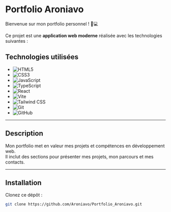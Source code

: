 # Portfolio Aroniavo

Bienvenue sur mon portfolio personnel ! 🎨💻  

Ce projet est une **application web moderne** réalisée avec les technologies suivantes :

## Technologies utilisées

- ![HTML5](https://img.shields.io/badge/HTML5-E34F26?style=for-the-badge&logo=html5&logoColor=white)  
- ![CSS3](https://img.shields.io/badge/CSS3-1572B6?style=for-the-badge&logo=css3&logoColor=white)  
- ![JavaScript](https://img.shields.io/badge/JavaScript-F7DF1E?style=for-the-badge&logo=javascript&logoColor=black)
- ![TypeScript](https://img.shields.io/badge/TypeScript-3178C6?style=for-the-badge&logo=typescript&logoColor=white)  
- ![React](https://img.shields.io/badge/React-61DAFB?style=for-the-badge&logo=react&logoColor=black)  
- ![Vite](https://img.shields.io/badge/Vite-646CFF?style=for-the-badge&logo=vite&logoColor=white)  
- ![Tailwind CSS](https://img.shields.io/badge/Tailwind_CSS-06B6D4?style=for-the-badge&logo=tailwind-css&logoColor=white) 
- ![Git](https://img.shields.io/badge/Git-F05032?style=for-the-badge&logo=git&logoColor=white)  
- ![GitHub](https://img.shields.io/badge/GitHub-181717?style=for-the-badge&logo=github&logoColor=white)  

---

## Description

Mon portfolio met en valeur mes projets et compétences en développement web.  
Il inclut des sections pour présenter mes projets, mon parcours et mes contacts.

---

## Installation

Clonez ce dépôt :  
```bash
git clone https://github.com/Aroniavo/Portfolio_Aroniavo.git

